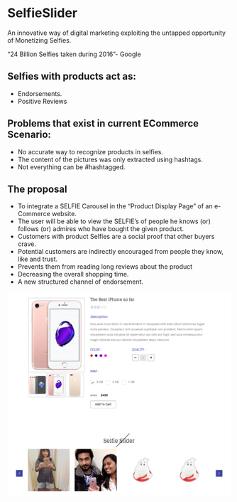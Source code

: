 # SelfieSlider
An innovative way of digital marketing exploiting the untapped opportunity of Monetizing Selfies.

“24 Billion Selfies taken during 2016”- Google

## Selfies with products act as:
- Endorsements.
- Positive Reviews

## Problems that exist in current ECommerce Scenario:
- No accurate way to recognize products in selfies.
- The content of the pictures was only extracted using hashtags.
- Not everything can be #hashtagged.

## The proposal 
- To integrate a SELFIE Carousel in the “Product Display Page” of an e-Commerce website.
- The user will be able to view the SELFIE’s of people he knows (or) follows (or) admires who have bought the given product.
- Customers with product Selfies are a social proof that other buyers crave.
- Potential customers are indirectly encouraged from people they know, like and trust.
- Prevents them from reading long reviews about the product
- Decreasing the overall shopping time.
- A new structured channel of endorsement.

![Selfie Slider Demo](/static/Selfie_Slider_Screenshot.png?raw=true "Selfie Slider Prototype")
